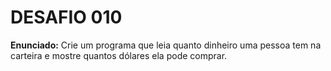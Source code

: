 # DESAFIO 010

**Enunciado:** Crie um programa que leia quanto dinheiro uma pessoa tem na carteira e mostre quantos dólares ela pode comprar.